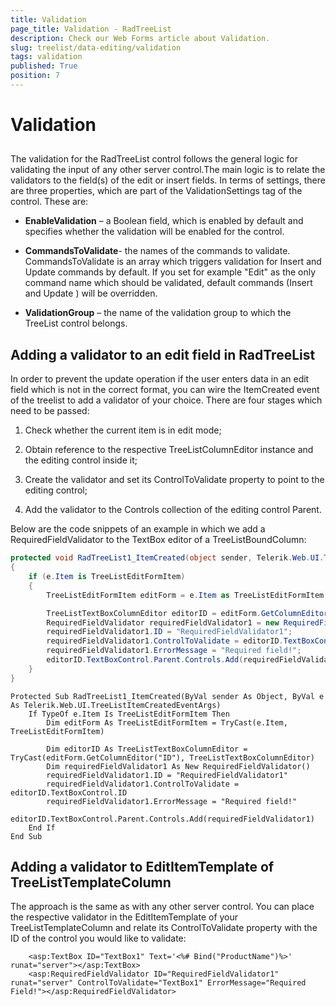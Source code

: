 ```yaml
---
title: Validation
page_title: Validation - RadTreeList
description: Check our Web Forms article about Validation.
slug: treelist/data-editing/validation
tags: validation
published: True
position: 7
---
```


# Validation



## 

The validation for the RadTreeList control follows the general logic for validating the input of any other server control.The main logic is to relate the validators to the field(s) of the edit or insert fields. In terms of settings, there are three properties, which are part of the ValidationSettings tag of the control. These are:

* **EnableValidation** – a Boolean field, which is enabled by default and specifies whether the validation will be enabled for the control.

* **CommandsToValidate**- the names of the commands to validate. CommandsToValidate is an array which triggers validation for Insert and Update commands by default. If you set for example "Edit" as the only command name which should be validated, default commands (Insert and Update ) will be overridden.

* **ValidationGroup** – the name of the validation group to which the TreeList control belongs.

## Adding a validator to an edit field in RadTreeList

In order to prevent the update operation if the user enters data in an edit field which is not in the correct format, you can wire the ItemCreated event of the treelist to add a validator of your choice. There are four stages which need to be passed:

1. Check whether the current item is in edit mode;

1. Obtain reference to the respective TreeListColumnEditor instance and the editing control inside it;

1. Create the validator and set its ControlToValidate property to point to the editing control;

1. Add the validator to the Controls collection of the editing control Parent.

Below are the code snippets of an example in which we add a RequiredFieldValidator to the TextBox editor of a TreeListBoundColumn:



````C#
protected void RadTreeList1_ItemCreated(object sender, Telerik.Web.UI.TreeListItemCreatedEventArgs e)
{
	if (e.Item is TreeListEditFormItem)
	{
		TreeListEditFormItem editForm = e.Item as TreeListEditFormItem;

		TreeListTextBoxColumnEditor editorID = editForm.GetColumnEditor("ID") as TreeListTextBoxColumnEditor;
		RequiredFieldValidator requiredFieldValidator1 = new RequiredFieldValidator();
		requiredFieldValidator1.ID = "RequiredFieldValidator1";
		requiredFieldValidator1.ControlToValidate = editorID.TextBoxControl.ID;
		requiredFieldValidator1.ErrorMessage = "Required field!";
		editorID.TextBoxControl.Parent.Controls.Add(requiredFieldValidator1);
	}
}
````
````VB.NET
Protected Sub RadTreeList1_ItemCreated(ByVal sender As Object, ByVal e As Telerik.Web.UI.TreeListItemCreatedEventArgs)
	If TypeOf e.Item Is TreeListEditFormItem Then
		Dim editForm As TreeListEditFormItem = TryCast(e.Item, TreeListEditFormItem)

		Dim editorID As TreeListTextBoxColumnEditor = TryCast(editForm.GetColumnEditor("ID"), TreeListTextBoxColumnEditor)
		Dim requiredFieldValidator1 As New RequiredFieldValidator()
		requiredFieldValidator1.ID = "RequiredFieldValidator1"
		requiredFieldValidator1.ControlToValidate = editorID.TextBoxControl.ID
		requiredFieldValidator1.ErrorMessage = "Required field!"
		editorID.TextBoxControl.Parent.Controls.Add(requiredFieldValidator1)
	End If
End Sub
````


## Adding a validator to EditItemTemplate of TreeListTemplateColumn

The approach is the same as with any other server control. You can place the respective validator in the EditItemTemplate of your TreeListTemplateColumn and relate its ControlToValidate property with the ID of the control you would like to validate:

````ASPNET
	<asp:TextBox ID="TextBox1" Text='<%# Bind("ProductName")%>' runat="server"></asp:TextBox>
	<asp:RequiredFieldValidator ID="RequiredFieldValidator1" runat="server" ControlToValidate="TextBox1" ErrorMessage="Required Field!"></asp:RequiredFieldValidator>                    
````


